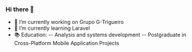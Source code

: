 ### Hi there 👋
- 🔭 I’m currently working on Grupo G-Trigueiro
- 🌱 I’m currently learning Laravel
- 📚 Education:
-- Analysis and systems development
-- Postgraduate in Cross-Platform Mobile Application Projects
<!--

**EdmilsonMedeiros/EdmilsonMedeiros** is a ✨ _special_ ✨ repository because its `README.md` (this file) appears on your GitHub profile.

Here are some ideas to get you started:



- 👯 I’m looking to collaborate on ...
- 🤔 I’m looking for help with ...
- 💬 Ask me about ...
- 📫 How to reach me: ...
- 😄 Pronouns: ...
- ⚡ Fun fact: ...
-->
